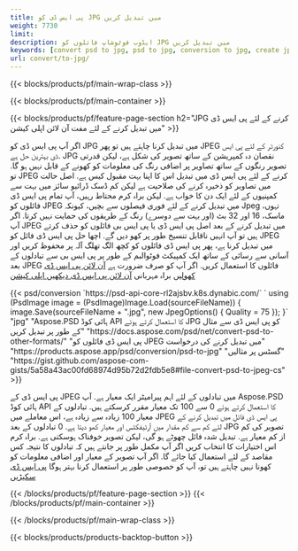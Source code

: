 ```yaml
---
title: پی ایس ڈی کو JPG میں تبدیل کریں
weight: 7730
limit: 
description: ایڈوب فوٹوشاپ فائلوں کو JPG میں تبدیل کریں
keywords: [convert psd to jpg, psd to jpg, conversion to jpg, create jpg from psd, print psd as jpg]
url: convert/to-jpg/
---
```


{{< blocks/products/pf/main-wrap-class >}}

{{< blocks/products/pf/main-container >}}

{{< blocks/products/pf/feature-page-section h2="JPG کرنے کے لئے پی ایس ڈی میں تبدیل کرنے کے لئے مفت آن لائن اپلی کیشن" >}}
<p>اگر آپ پی ایس ڈی کو JPG میں تبدیل کرنا چاہتے ہیں تو پھر JPEG کنورٹر کے لئے پی ایس ڈی بہترین حل ہے. JPG نقصان دہ کمپریشن کے ساتھ تصویر کی شکل ہے، لیکن قدرتی تصویر رنگوں کے ساتھ تصاویر پر اضافی رنگ کی معلومات کو کھونے کے قابل نہیں ہو گا. تو JPEG کرنے کے لئے پی ایس ڈی میں تبدیل اس کا اپنا بہت مقبول کیس ہے. اصل حالت میں تصاویر کو ذخیرہ کرنے کی صلاحیت ہے لیکن کم ڈسک ڈرائیو سائز میں بہت سے کمپنیوں کے لئے ایک دن کا خواب ہے. لیکن براہ کرم محتاط رہیں، آپ تمام پی ایس ڈی فائلوں کو JPEG میں تبدیل کرنے کے لئے فوری فیصلوں سے بچیں، کیونکہ Jpeg تہوں، ماسک، 16 اور 32 بٹ (اور بہت سے دوسرے) رنگ کے طریقوں کی حمایت نہیں کرتا. اگر آپ JPEG میں تبدیل کرنے کے بعد اصل پی ایس ڈی یا پی ایس بی فائلوں کو حذف کرتے ہیں تو آپ انہیں ناقابل تنسیخ طور پر کھو دیں گے. اچھا حل پی ایس ڈی فائل کو JPEG میں تبدیل کرنا ہے، پھر پی ایس ڈی فائلوں کو کچھ الگ تھلگ آلہ پر محفوظ کریں اور آسانی سے رسائی کے ساتھ ایک کمپیکٹ فوٹوالبم کے طور پر پی ایس بی سے تبادلوں کے بعد JPEG فائلوں کا استعمال کریں. اگر آپ کو صرف ضرورت ہے <a href="/psd/view">آن لائن پی ایس ڈی کھولیں</a> براہ مہربانی <a href="/psd/view">آن لائن پی ایس ڈی دیکھیں اپلی کیشن</a></p>
{{< psd/conversion `https://psd-api-core-rl2ajsbv.k8s.dynabic.com/` 
`    using (PsdImage image = (PsdImage)Image.Load(sourceFileName))
    {
        image.Save(sourceFileName + ".jpg",  new JpegOptions() { Quality = 75 });
    }` 
		"jpg" 
"Aspose.PSD ہائی کوڈ API کا استعمال کرتے ہوئے JPG کو پی ایس ڈی سے مثال کے طور پر تبدیل کریں"  "https://docs.aspose.com/psd/net/convert-psd-to-other-formats/" 
"پی ایس ڈی فائلوں کو JPEG میں تبدیل کرنے کی درخواست" "https://products.aspose.app/psd/conversion/psd-to-jpg" 
"گسٹس پر مثالیں" "https://gist.github.com/aspose-com-gists/5a58a43ac00fd68974d95b72d2fdb5e8#file-convert-psd-to-jpeg-cs" >}}
<p>پی ایس ڈی کے JPEG میں تبادلوں کے لئے اہم پیرامیٹر ایک معیار ہے. آپ Aspose.PSD ہائی کوڈ API کا استعمال کرتے ہوئے 0 سے 100 تک معیار مقرر کرسکتے ہیں. تبادلوں کے معیار 100 زیادہ سے زیادہ ہے، اس معاملے میں JPEG پی ایس ڈی فائل میں تبدیل کرنے کے لئے کم سے کم مقدار میں آرٹیفکٹس اور معیار کھو دیتا ہے. 0 تبادلوں کے بعد JPG تصویر کی کم از کم معیار ہے. تبدیل شدہ فائل چھوٹے ہو گی، لیکن تصویر خوفناک ہوسکتی ہے. براہ کرم اس اختیارات کا انتخاب کریں اگر آپ مکمل طور پر جانتے ہیں کہ تبادلوں کا نتیجہ کس مقاصد کے لئے استعمال کیا جائے گا. اگر آپ تصویر کے معیار اور اضافی معلومات کو کھونا نہیں چاہتے ہیں تو، آپ کو خصوصی طور پر استعمال کرنا بہتر ہوگا <a href="/psd/reduce-size">پی ایس ڈی سکیڑیں</a></p>
{{< /blocks/products/pf/feature-page-section >}}
{{< /blocks/products/pf/main-container >}}


{{< /blocks/products/pf/main-wrap-class >}}

{{< blocks/products/products-backtop-button >}}
